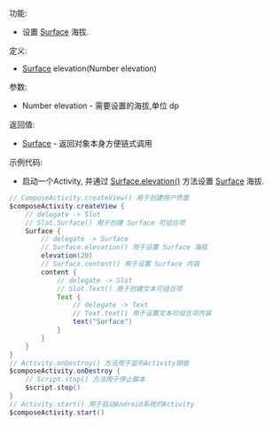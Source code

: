功能:

+ 设置 [Surface](/API/UI/Compose/Widget/Surface/README.md) 海拔.

定义:

+ [Surface](/API/UI/Compose/Widget/Surface/README.md) elevation(Number elevation)

参数:

+ Number elevation - 需要设置的海拔,单位 dp

返回值:

+ [Surface](/API/UI/Compose/Widget/Surface/README.md) - 返回对象本身方便链式调用

示例代码:

+ 启动一个Activity, 并通过 [Surface.elevation()](/API/UI/Compose/Widget/Surface/README.md?id=elevation)
  方法设置 [Surface](/API/UI/Compose/Widget/Surface/README.md) 海拔.

```groovy
// ComposeActivity.createView() 用于创建用户界面
$composeActivity.createView {
    // delegate -> Slot
    // Slot.Surface() 用于创建 Surface 可组合项
    Surface {
        // delegate -> Surface
        // Surface.elevation() 用于设置 Surface 海拔
        elevation(20)
        // Surface.content() 用于设置 Surface 内容
        content {
            // delegate -> Slot
            // Slot.Text() 用于创建文本可组合项
            Text {
                // delegate -> Text
                // Text.text() 用于设置文本可组合项内容
                text("Surface")
            }
        }
    }
}
// Activity.onDestroy() 方法用于监听Activity销毁
$composeActivity.onDestroy {
    // Script.stop() 方法用于停止脚本
    $script.stop()
}
// Activity.start() 用于启动Android系统的Activity
$composeActivity.start()
```